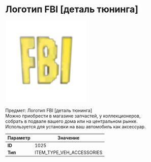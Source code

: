 # Логотип FBI [деталь тюнинга]

![Item Image](../img/1025.webp?raw=true)

Предмет: Логотип FBI [деталь тюнинга]<br>Можно приобрести в магазине запчастей, у коллекционеров,<br>собрать в подвале вашего дома или на центральном рынке.<br>Используется для установки на ваш автомобиль как аксессуар.


| Параметр | Значение |
|----------|----------|
| **ID** | 1025 |
| **Тип** | ITEM_TYPE_VEH_ACCESSORIES |


